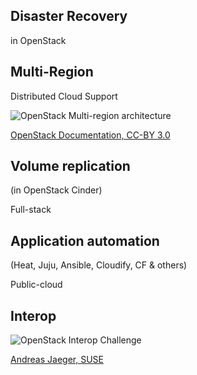 ## Disaster Recovery
in OpenStack


## Multi-Region
Distributed Cloud Support


![OpenStack Multi-region architecture](//docs.openstack.org/arch-design/_images/Multi-Site_shared_keystone_horizon_swift1.png)

[OpenStack Documentation, CC-BY 3.0](http://docs.openstack.org/arch-design/multi-site-architecture.html) <!-- .element: class="caption" -->


## Volume replication
(in OpenStack Cinder)


Full-stack
## Application automation
(Heat, Juju, Ansible, Cloudify, CF & others)


Public-cloud
## Interop


<!-- .slide: data-background-color="black" data-background-size="contain" -->
![OpenStack Interop Challenge](//pbs.twimg.com/media/CvrZznJWAAAY_m9.jpg:large)

[Andreas Jaeger, SUSE](ha//twitter.com/jaegerandi/status/791184178880585728) <!-- .element: class="caption" -->
